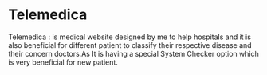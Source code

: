 # Telemedica
Telemedica : is medical website designed by me to help hospitals and it is also beneficial for different patient to classify their respective disease and their concern doctors.As It is having a special System Checker option which is very beneficial for new patient.
